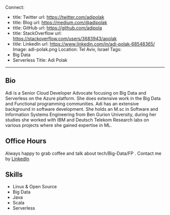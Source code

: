 Connect:
  - title: Twitter
    url: https://twitter.com/adipolak
  - title: Blog
    url: https://medium.com/@adipolak
  - title: GitHub
    url: https://github.com/adipola
  - title: StackOverflow
    url: https://stackoverflow.com/users/3683943/apolak
  - title: LinkedIn
    url: https://www.linkedin.com/in/adi-polak-68548365/
Image: adi-polak.png
Location: Tel Aviv, Israel
Tags:
  - Big Data
  - Serverless
Title: Adi Polak
---
## Bio
Adi is a Senior Cloud Developer Advocate focusing on Big Data and Serverless on the Azure platform. She does extensive work in the Big Data and 
Functional programming communities.
 Adi has an extensive background in software development. She holds an M.sc in Software and Information Systems Engineering from Ben Gurion University, 
during her studies she worked with IBM and Deutsch Telekom Research labs on various projects where she gained expertise in ML.
 ## Office Hours
Always happy to grab coffee and talk about tech/Big-Data/FP . Contact me by [LinkedIn](https://www.linkedin.com/in/adi-polak-68548365) 
 ## Skills
- Linux & Open Source
- Big Data
- Java
- Scala 
- Serverless 
